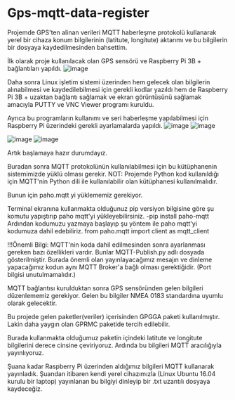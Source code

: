# Gps-mqtt-data-register


Projemde GPS'ten alinan verileri MQTT haberleşme protokolü kullanarak yerel bir cihaza 
konum bilgilerinin (latitute, longitute) aktarımı ve bu bilgilerin bir dosyaya kaydedilmesinden bahsettim.

İlk olarak proje kullanılacak olan GPS sensörü ve Raspberry Pi 3B + bağlantıları yapıldı.
![image](https://user-images.githubusercontent.com/41265583/171617656-cdfd6639-bb46-44fa-b04b-87ac4cd84616.png)

Daha sonra Linux işletim sistemi üzerinden hem gelecek olan bilgilerin alınabilmesi ve kaydedilebilmesi için gerekli
kodlar yazıldı hem de Raspberry Pi 3B + uzaktan bağlantı sağlamak ve ekran görüntüsünü sağlamak amacıyla PUTTY ve VNC Viewer
programı kuruldu.

Ayrıca bu programların kullanımı ve seri haberleşme yapılabilmesi için Raspberry Pi üzerindeki gerekli ayarlamalarda yapıldı.
![image](https://user-images.githubusercontent.com/41265583/171618660-f937d778-d627-48e2-afe1-e41b988e7cf6.png)
![image](https://user-images.githubusercontent.com/41265583/171618665-035bd8f5-047e-479d-8942-3ba254e26e6a.png)

![image](https://user-images.githubusercontent.com/41265583/171618711-d30bc916-951f-4263-8635-3aae21117f14.png)
![image](https://user-images.githubusercontent.com/41265583/171618723-6e9bee0c-3cf9-405a-840f-ed60b6421b1a.png)

Artık başlamaya hazır durumdayız.

Buradan sonra MQTT protokolünün kullanılabilmesi için bu kütüphanenin sistemimizde yüklü olması gerekir.
NOT: Projemde Python kod kullanıldığı için MQTT'nin Python dili ile kullanılabilir olan kütüphanesi kullanılmalıdır.

Bunun için paho.mqtt yi yüklememiz gerekiyor.

Terminal ekranına kullanmakta olduğunuz pip versiyon bilgisine göre şu komutu yapıştırıp paho mqtt'yi yükleyebilirsiniz.
                    -pip install paho-mqtt
Ardından kodumuzu yazmaya başlayıp şu yöntem ile paho mqtt'yi kodumuza dahil edebiliriz.
                    from paho.mqtt import client as mqtt_client

!!!Önemli Bilgi: MQTT'nin koda dahil edilmesinden sonra ayarlanması gereken bazı özellikleri vardır. Bunlar MQTT-Publish.py adlı dosyada
gösterilmiştir. Burada önemli olan yayınlayacağımız mesajın ve dinleme yapacağımız kodun aynı MQTT Broker'a bağlı olması gerektiğidir.
(Port bilgisi unutulmamalıdır.)

MQTT bağlantısı kurulduktan sonra GPS sensöründen gelen bilgileri düzenlememiz gerekiyor. Gelen bu bilgiler NMEA 0183 standardına
uyumlu olarak gelecektir.

Bu projede gelen paketler(veriler) içerisinden GPGGA paketi kullanılmıştır. Lakin daha yaygın olan GPRMC paketide tercih edilebilir.

Burada kullanmakta olduğumuz paketin içindeki latitute ve longitute bilgilerini derece cinsine çeviriyoruz. Ardında bu bilgileri MQTT
aracılığıyla yayınlıyoruz.

Şuana kadar Raspberry Pi üzerinden aldığımız bilgileri MQTT kullanarak yayınladık. Şuandan itibaren kendi yerel cihazımızla 
(Linux Ubuntu 16.04 kurulu bir laptop) yayınlanan bu bilgiyi dinleyip bir .txt uzantılı dosyaya kaydeceğiz.

